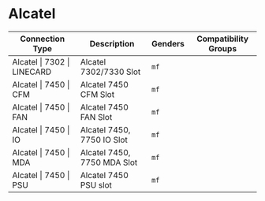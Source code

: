 # Alcatel

| Connection Type | Description  | Genders | Compatibility Groups |
| --- | --- | --- |  --- |
| <a id="alcatel-7302-linecard"></a>Alcatel \| 7302 \| LINECARD | Alcatel 7302/7330 Slot | `mf` |  |
| <a id="alcatel-7450-cfm"></a>Alcatel \| 7450 \| CFM | Alcatel 7450 CFM Slot | `mf` |  |
| <a id="alcatel-7450-fan"></a>Alcatel \| 7450 \| FAN | Alcatel 7450 FAN Slot | `mf` |  |
| <a id="alcatel-7450-io"></a>Alcatel \| 7450 \| IO | Alcatel 7450, 7750 IO Slot | `mf` |  |
| <a id="alcatel-7450-mda"></a>Alcatel \| 7450 \| MDA | Alcatel 7450, 7750 MDA Slot | `mf` |  |
| <a id="alcatel-7450-psu"></a>Alcatel \| 7450 \| PSU | Alcatel 7450 PSU slot | `mf` |  |
